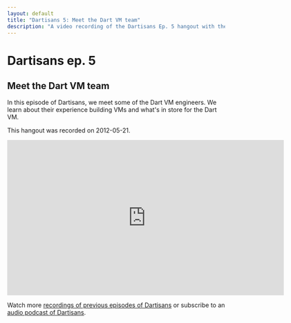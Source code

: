 ```yaml
---
layout: default
title: "Dartisans 5: Meet the Dart VM team"
description: "A video recording of the Dartisans Ep. 5 hangout with the Dart VM team."
---
```


# Dartisans ep. 5

## Meet the Dart VM team

In this episode of Dartisans, we meet some of the Dart VM
engineers. We learn about their experience building VMs and what's
in store for the Dart VM.

This hangout was recorded on 2012-05-21.

<iframe width="640" height="360" src="http://www.youtube.com/embed/iaihILzMo2A" frameborder="0" allowfullscreen></iframe>

Watch more [recordings of previous episodes of Dartisans](index.html)
or subscribe to an
<a href="/dartisans/podcast-feed"><i class="icon-rss"> </i> audio podcast of Dartisans</a>.